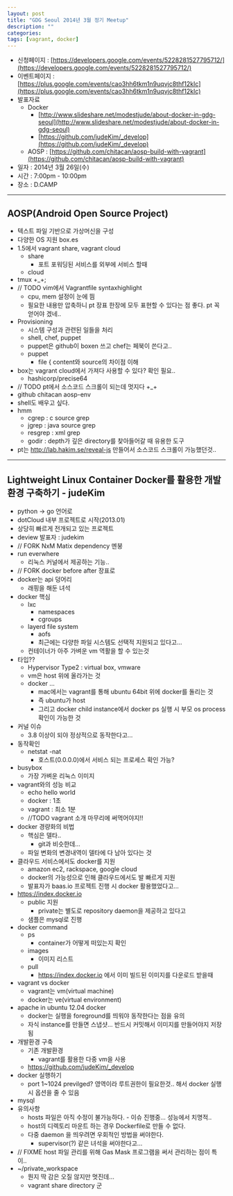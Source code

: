 ```yaml
---
layout: post
title: "GDG Seoul 2014년 3월 정기 Meetup"
description: ""
categories: 
tags: [vagrant, docker]
---
```


* 신청페이지 : [https://developers.google.com/events/5228281527795712/](https://developers.google.com/events/5228281527795712/)
* 이벤트페이지 : [https://plus.google.com/events/cao3hh6tkm1n9uqvjc8thf12klc](https://plus.google.com/events/cao3hh6tkm1n9uqvjc8thf12klc)
* 발표자료
   * Docker
      * [http://www.slideshare.net/modestjude/about-docker-in-gdg-seoul](http://www.slideshare.net/modestjude/about-docker-in-gdg-seoul)
      * [https://github.com/judeKim/_develop](https://github.com/judeKim/_develop)
   * AOSP : [https://github.com/chitacan/aosp-build-with-vagrant](https://github.com/chitacan/aosp-build-with-vagrant)
* 일자 : 2014년 3월 26일(수)
* 시간 : 7:00pm - 10:00pm
* 장소 : D.CAMP

---

## AOSP(Android Open Source Project)

   * 텍스트 파일 기반으로 가상머신을 구성
   * 다양한 OS 지원 box.es
   * 1.5에서 vagrant share, vagrant cloud
      * share
         * 포트 포워딩된 서비스를 외부에 서비스 할때
      * cloud
   * tmux +_+;
   * // TODO vim에서 Vagrantfile syntaxhighlight 
      * cpu, mem 설정이 눈에 띔
      * 필요한 내용만 압축하니 pt 장표 한장에 모두 표현할 수 있다는 점 좋다. pt 꼭 얻어야 겠네..
   * Provisioning
      * 시스템 구성과 관련된 일들을 처리
      * shell, chef, puppet
      * puppet은 github이 boxen 쓰고 chef는 페북이 쓴다고.. 
      * puppet
         * file { content와 source의 차이점 이해
   * box는 vagrant cloud에서 가져다 사용할 수 있다? 확인 필요..
      * hashicorp/precise64
   * // TODO  pt에서 소스코드 스크롤이 되는데 멋지다 +_+
   * github chitacan aosp-env
   * shell도 배우고 싶다. 
   * hmm
      * cgrep : c source grep
      * jgrep : java source grep
      * resgrep : xml grep
      * godir : depth가 깊은 directory를 찾아들어갈 때 유용한 도구
   * pt는 http://lab.hakim.se/reveal-js 만들어서 소스코드 스크롤이 가능했던것..

---

## Lightweight Linux Container Docker를 활용한 개발 환경 구축하기 - judeKim

   * python -> go 언어로
   * dotCloud 내부 프로젝트로 시작(2013.01)
   * 상당히 빠르게 전개되고 있는 프로젝트
   * deview 발표자 : judekim
   * // FORK NxM Matix dependency 멘붕 
   * run everwhere
      * 리눅스 커널에서 제공하는 기능.. 
   * // FORK docker before after 장표로
   * docker는 api 덩어리
      * 래핑을 해둔 녀석
   * docker 핵심
      * lxc
         * namespaces
         * cgroups
      * layerd file system
         * aofs
         * 최근에는 다양한 파일 시스템도 선택적 지원되고 있다고... 
      * 컨테이너가 아주 가벼운 vm 역활을 할 수 있는것
   * 타입??
      * Hypervisor Type2 : virtual box, vmware
      * vm은 host 위에 올라가는 것
      * docker ...
         * mac에서는 vagrant를 통해 ubuntu 64bit 위에 docker를 돌리는 것
         * 즉 ubuntu가 host
         * 그리고 docker child instance에서 docker ps 실행 시 부모 os process 확인이 가능한 것
   * 커널 이슈
      * 3.8 이상이 되야 정상적으로 동작한다고…
   * 동작확인
      * netstat -nat
         * 호스트(0.0.0.0)에서 서비스 되는 프로세스 확인 가능?
   * busybox
      * 가장 가벼운 리눅스 이미지
   * vagrant와의 성능 비교
      * echo hello world
      * docker : 1초
      * vagrant : 최소 1분
      * //TODO vagrant 소개 마무리에 써먹어야지!!
   * docker 경량화의 비법
      * 핵심은 델타.. 
         * git과 비슷한데…
      * 파일 변화의 변경내역이 델타에 다 남아 있다는 것
   * 클라우드 서비스에서도 docker를 지원
      * amazon ec2, rackspace, google cloud
      * docker의 가능성으로 인해 클라우드에서도 발 빠르게 지원
      * 발표자가 baas.io 프로젝트 진행 시 docker 활용했었다고…
   * https://index.docker.io
      * public 지원
         * private는 별도로 repository daemon을 제공하고 있다고
      * 샘플은 mysql로 진행
   * docker command
      * ps
         * container가 어떻게 떠있는지 확인
      * images
         * 이미지 리스트
      * pull 
         * https://index.docker.io 에서 이미 빌드된 이미지를 다운로드 받을때
   * vagrant vs docker
      * vagrant는 vm(virtual machine)
      * docker는 ve(virtual environment)
   * apache in ubuntu 12.04 docker
      * docker는 실행을 foreground를 띄워야 동작한다는 점을 유의
      * 자식 instance를 만들면 스냅샷… 반드시 커밋해서 이미지를 만들어야지 저장됨
   * 개발환경 구축
      * 기존 개발환경
         * vagrant를 활용한 다중 vm을 사용
      * https://github.com/judeKim/_develop
   * docker 실행하기
      * port 1~1024 previlged? 영역이라 루트권한이 필요한것.. 해서 docker 실행 시 옵션을 줄 수 있음
   * mysql
   * 유의사항
      * hosts 파일은 아직 수정이 불가능하다. - 이슈 진행중… 성능에서 치명적.. 
      * host의 디렉토리 마운트 하는 경우 Dockerfile로 만들 수 없다.
      * 다중 daemon 을 띄우려면 우회적인 방법을 써야한다.
         * supervisor(?) 같은 녀석을 써야한다고…
   * // FIXME host 파일 관리를 위해 Gas Mask 프로그램을 써서 관리하는 점이 특이..
   * ~/private_workspace
      * 뭔지 딱 감은 오질 않지만 멋진데…
      * vagrant share directory 군